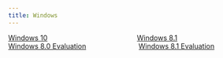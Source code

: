```yaml
---
title: Windows
---
```


<a name="mswin"></a>
<div class="columns">
  <div class="column">
    <a class="button is-large is-fullwidth is-rounded" href="https://www.microsoft.com/en-us/software-download/windows10ISO" target="_blank"><span>Windows 10</span></a>
  </div>
  <div class="column">
    <a class="button is-large is-fullwidth is-rounded" href="https://www.microsoft.com/en-us/software-download/windows8ISO" target="_blank"><span>Windows 8.1</span></a>
  </div>
</div>

<div class="columns">
  <div class="column">
    <a class="button is-large is-fullwidth is-rounded" href="https://drive.google.com/drive/folders/1tUFf3pxXUajyuVlAVsQNiJ7Iai3vQKPD?usp=sharing" target="_blank"><span>Windows 8.0 Evaluation</span></a>
  </div>
  <div class="column">
    <a class="button is-large is-fullwidth is-rounded" href="https://drive.google.com/drive/folders/1Xc5k3Sx-1GpHo2PqqytF5_kcqi5qPwwC?usp=sharing" target="_blank"><span>Windows 8.1 Evaluation</span></a>
  </div>
</div>
